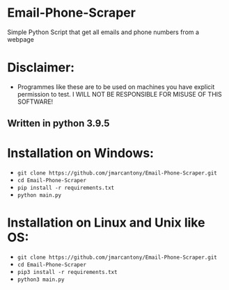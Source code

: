 # Email-Phone-Scraper
Simple Python Script that get all emails and phone numbers from a webpage

# Disclaimer: 
- Programmes like these are to be used on machines you have explicit permission to test. I WILL NOT BE RESPONSIBLE FOR MISUSE OF THIS SOFTWARE!

## Written in python 3.9.5

# Installation on Windows:
* `git clone https://github.com/jmarcantony/Email-Phone-Scraper.git`
* `cd Email-Phone-Scraper`
* `pip install -r requirements.txt`
* `python main.py`

# Installation on Linux and Unix like OS:
* `git clone https://github.com/jmarcantony/Email-Phone-Scraper.git`
* `cd Email-Phone-Scraper`
* `pip3 install -r requirements.txt`
* `python3 main.py`
